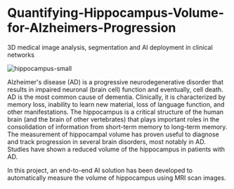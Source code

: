 # Quantifying-Hippocampus-Volume-for-Alzheimers-Progression
3D medical image analysis, segmentation and AI deployment in clinical networks

![hippocampus-small](https://user-images.githubusercontent.com/13916713/109415309-019a0780-7a0c-11eb-9629-12f4d6e3be74.gif)

Alzheimer's disease (AD) is a progressive neurodegenerative disorder that results in impaired neuronal (brain cell) function and eventually, cell death. AD is the most common cause of dementia. Clinically, it is characterized by memory loss, inability to learn new material, loss of language function, and other manifestations. The hippocampus is a critical structure of the human brain (and the brain of other vertebrates) that plays important roles in the consolidation of information from short-term memory to long-term memory. The measurement of hippocampal volume has proven useful to diagnose and track progression in several brain disorders, most notably in AD. Studies have shown a reduced volume of the hippocampus in patients with AD.

In this project, an end-to-end AI solution has been developed to automatically measure the volume of hippocampus using MRI scan images.


